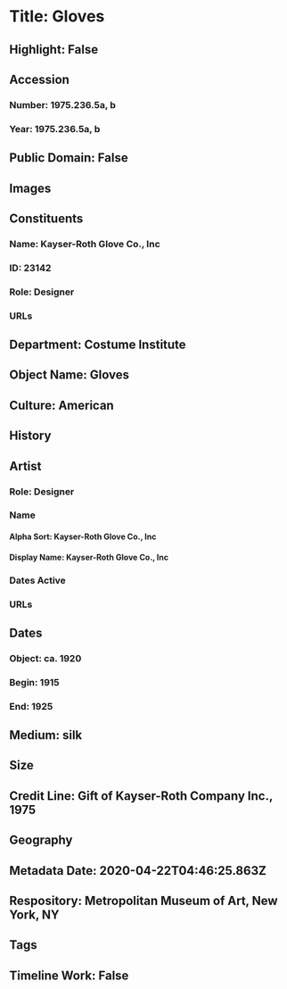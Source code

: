 # Title: Gloves
## Highlight: False
## Accession
### Number: 1975.236.5a, b
### Year: 1975.236.5a, b
## Public Domain: False
## Images
## Constituents
### Name: Kayser-Roth Glove Co., Inc
### ID: 23142
### Role: Designer
### URLs
## Department: Costume Institute
## Object Name: Gloves
## Culture: American
## History
## Artist
### Role: Designer
### Name
#### Alpha Sort: Kayser-Roth Glove Co., Inc
#### Display Name: Kayser-Roth Glove Co., Inc
### Dates Active
### URLs
## Dates
### Object: ca. 1920
### Begin: 1915
### End: 1925
## Medium: silk
## Size
## Credit Line: Gift of Kayser-Roth Company Inc., 1975
## Geography
## Metadata Date: 2020-04-22T04:46:25.863Z
## Respository: Metropolitan Museum of Art, New York, NY
## Tags
## Timeline Work: False